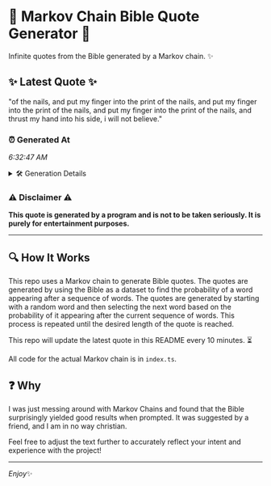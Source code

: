 # 📖 Markov Chain Bible Quote Generator 📖

Infinite quotes from the Bible generated by a Markov chain. ✨

## ✨ Latest Quote ✨
"of the nails, and put my finger into the print of the nails, and put my finger into the print of the nails, and put my finger into the print of the nails, and thrust my hand into his side, i will not believe."

### ⏰ Generated At
*6:32:47 AM*

<details>
    <summary>🛠️ Generation Details</summary>
    <p>
        <strong>🌱 Seed:</strong> of<br>
        <strong>🔄 Iterations:</strong> 43<br>
        <strong>📜 Context History:</strong><br>[ of ]: the<br>[ of, the ]: nails,<br>[ of, the, nails, ]: and<br>[ of, the, nails,, and ]: put<br>[ of, the, nails,, and, put ]: my<br>[ of, the, nails,, and, put, my ]: finger<br>[ the, nails,, and, put, my, finger ]: into<br>[ nails,, and, put, my, finger, into ]: the<br>[ and, put, my, finger, into, the ]: print<br>[ put, my, finger, into, the, print ]: of<br>[ my, finger, into, the, print, of ]: the<br>[ finger, into, the, print, of, the ]: nails,<br>[ into, the, print, of, the, nails, ]: and<br>[ the, print, of, the, nails,, and ]: put<br>[ print, of, the, nails,, and, put ]: my<br>[ of, the, nails,, and, put, my ]: finger<br>[ the, nails,, and, put, my, finger ]: into<br>[ nails,, and, put, my, finger, into ]: the<br>[ and, put, my, finger, into, the ]: print<br>[ put, my, finger, into, the, print ]: of<br>[ my, finger, into, the, print, of ]: the<br>[ finger, into, the, print, of, the ]: nails,<br>[ into, the, print, of, the, nails, ]: and<br>[ the, print, of, the, nails,, and ]: put<br>[ print, of, the, nails,, and, put ]: my<br>[ of, the, nails,, and, put, my ]: finger<br>[ the, nails,, and, put, my, finger ]: into<br>[ nails,, and, put, my, finger, into ]: the<br>[ and, put, my, finger, into, the ]: print<br>[ put, my, finger, into, the, print ]: of<br>[ my, finger, into, the, print, of ]: the<br>[ finger, into, the, print, of, the ]: nails,<br>[ into, the, print, of, the, nails, ]: and<br>[ the, print, of, the, nails,, and ]: thrust<br>[ print, of, the, nails,, and, thrust ]: my<br>[ of, the, nails,, and, thrust, my ]: hand<br>[ the, nails,, and, thrust, my, hand ]: into<br>[ nails,, and, thrust, my, hand, into ]: his<br>[ and, thrust, my, hand, into, his ]: side,<br>[ thrust, my, hand, into, his, side, ]: i<br>[ my, hand, into, his, side,, i ]: will<br>[ hand, into, his, side,, i, will ]: not<br>[ into, his, side,, i, will, not ]: believe.<br>
    </p>
</details>

### ⚠️ Disclaimer ⚠️
**This quote is generated by a program and is not to be taken seriously. It is purely for entertainment purposes.**

---

## 🔍 How It Works

This repo uses a Markov chain to generate Bible quotes. The quotes are generated by using the Bible as a dataset to find the probability of a word appearing after a sequence of words. The quotes are generated by starting with a random word and then selecting the next word based on the probability of it appearing after the current sequence of words. This process is repeated until the desired length of the quote is reached.

This repo will update the latest quote in this README every 10 minutes. ⏳

All code for the actual Markov chain is in `index.ts`.

## ❓ Why

I was just messing around with Markov Chains and found that the Bible surprisingly yielded good results when prompted. 
It was suggested by a friend, and I am in no way christian.

Feel free to adjust the text further to accurately reflect your intent and experience with the project!

---

*Enjoy*✨
